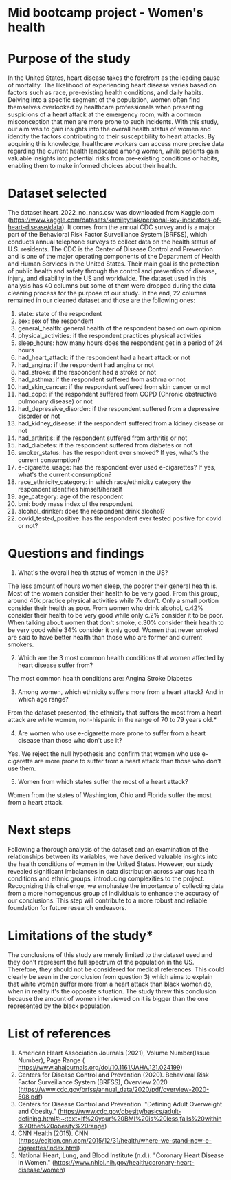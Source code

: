# Mid bootcamp project - Women's health

# Purpose of the study

In the United States, heart disease takes the forefront as the leading cause of mortality. The likelihood of experiencing heart disease varies based on factors such as race, pre-existing health conditions, and daily habits. Delving into a specific segment of the population, women often find themselves overlooked by healthcare professionals when presenting suspicions of a heart attack at the emergency room, with a common misconception that men are more prone to such incidents. 
With this study, our aim was to gain insights into the overall health status of women and identify the factors contributing to their susceptibility to heart attacks. By acquiring this knowledge, healthcare workers can access more precise data regarding the current health landscape among women, while patients gain valuable insights into potential risks from pre-existing conditions or habits, enabling them to make informed choices about their health.

# Dataset selected

The dataset heart_2022_no_nans.csv was downloaded from Kaggle.com (https://www.kaggle.com/datasets/kamilpytlak/personal-key-indicators-of-heart-disease/data). It comes from the annual CDC survey and is a major part of the Behavioral Risk Factor Surveillance System (BRFSS), which conducts annual telephone surveys to collect data on the health status of U.S. residents. The CDC is the Center of Disease Control and Prevention and is one of the major operating components of the Department of Health and Human Services in the United States. Their main goal is the protection of public health and safety through the control and prevention of disease, injury, and disability in the US and worldwide.
	The dataset used in this analysis has 40 columns but some of them were dropped during the data cleaning process for the purpose of our study. In the end, 22 columns remained in our cleaned dataset and those are the following ones:

1. state: state of the respondent
2. sex: sex of the respondent
3. general_health: general health of the respondent based on own opinion
4. physical_activities: if the respondent practices physical activities
5. sleep_hours: how many hours does the respondent get in a period of 24 hours
6. had_heart_attack: if the respondent had a heart attack or not
7. had_angina: if the respondent had angina or not
8. had_stroke: if the respondent had a stroke or not
9. had_asthma: if the respondent suffered from asthma or not
10. had_skin_cancer: if the respondent suffered from skin cancer or not
11. had_copd: if the respondent suffered from COPD (Chronic obstructive pulmonary disease) or not
12. had_depressive_disorder: if the respondent suffered from a depressive disorder or not
13. had_kidney_disease: if the respondent suffered from a kidney disease or not
14. had_arthritis: if the respondent suffered from arthritis or not
15. had_diabetes: if the respondent suffered from diabetes or not
16. smoker_status: has the respondent ever smoked? If yes, what's the current consumption?
17. e-cigarette_usage: has the respondent ever used e-cigarettes? If yes, what's the current consumption?
18. race_ethnicity_category: in which race/ethnicity category the respondent identifies himself/herself
19. age_category: age of the respondent
20. bmi: body mass index of the respondent
21. alcohol_drinker: does the respondent drink alcohol?
22. covid_tested_positive: has the respondent ever tested positive for covid or not?
	

# Questions and findings

1. What's the overall health status of women in the US?

The less amount of hours women sleep, the poorer their general health is.
Most of the women consider their health to be very good. From this group, around 40k practice physical activities while 7k don't. Only a small portion consider their health as poor.
From women who drink alcohol, c.42% consider their health to be very good while only c.2% consider it to be poor. When talking about women that don't smoke, c.30% consider their health to be very good while 34% consider it only good.
Women that never smoked are said to have better health than those who are former and current smokers.

2. Which are the 3 most common health conditions that women affected by heart disease suffer from? 

The most common health conditions are:
Angina
Stroke
Diabetes

3. Among women, which ethnicity suffers more from a heart attack? And in which age range? 

From the dataset presented, the ethnicity that suffers the most from a heart attack are white women, non-hispanic in the range of 70 to 79 years old.* 

4. Are women who use e-cigarette more prone to suffer from a heart disease than those who don't use it? 

Yes. We reject the null hypothesis and confirm that women who use e-cigarette are more prone to suffer from a heart attack than those who don't use them.

5. Women from which states suffer the most of a heart attack? 

Women from the states of Washington, Ohio and Florida suffer the most from a heart attack.


# Next steps

Following a thorough analysis of the dataset and an examination of the relationships between its variables, we have derived valuable insights into the health conditions of women in the United States. However, our study revealed significant imbalances in data distribution across various health conditions and ethnic groups, introducing complexities to the project. Recognizing this challenge, we emphasize the importance of collecting data from a more homogenous group of individuals to enhance the accuracy of our conclusions. This step will contribute to a more robust and reliable foundation for future research endeavors.

# Limitations of the study*

The conclusions of this study are merely limited to the dataset used and they don't represent the full spectrum of the population in the US. Therefore, they should not be considered for medical references. This could clearly be seen in the conclusion from question 3) which aims to explain that white women suffer more from a heart attack than black women do, when in reality it's the opposite situation. The study threw this conclusion because the amount of women interviewed on it is bigger than the one represented by the black population. 


# List of references

1. American Heart Association Journals (2021), Volume Number(Issue Number), Page Range ( https://www.ahajournals.org/doi/10.1161/JAHA.121.024199)
2. Centers for Disease Control and Prevention (2020). Behavioral Risk Factor Surveillance System (BRFSS), Overview 2020 (https://www.cdc.gov/brfss/annual_data/2020/pdf/overview-2020-508.pdf)
3. Centers for Disease Control and Prevention. "Defining Adult Overweight and Obesity." (https://www.cdc.gov/obesity/basics/adult-defining.html#:~:text=If%20your%20BMI%20is%20less,falls%20within%20the%20obesity%20range)
4. CNN Health (2015). CNN (https://edition.cnn.com/2015/12/31/health/where-we-stand-now-e-cigarettes/index.html)
5. National Heart, Lung, and Blood Institute (n.d.). "Coronary Heart Disease in Women." (https://www.nhlbi.nih.gov/health/coronary-heart-disease/women)

